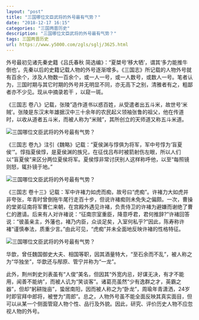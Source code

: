 ```yaml
---
layout: "post"
title: "三国哪位文臣武将的外号最有气势？"
date: "2018-12-17 16:15"
categories: "三国两晋历史"
description: "三国哪位文臣武将的外号最有气势？"
tags: 三国两晋历史
url: https://www.y5000.com/zgls/sglj/3625.html
---
```






外号最初见诸先秦史籍《吕氏春秋
简选编》：“夏桀号‘移大牺’，谓其‘多力能推牛倒也’。先秦以后的史籍记载人物的外号逐渐增多。《三国志》所记载的人物外号就有百余个，涉及人物数一百余个，或一人一号，或一人数号，或数人一号。笔者认为，三国时期与其它时期的外号并无明显不同，亦无高下之别，清雅者有之，粗鄙者亦不少见。现从中摘录若干
，以窥一斑。

《三国志
卷八》记载，张陵”造作道书以惑百姓，从受遣者出五斗米，故世号‘米贼’。张陵是东汉末年雄据汉中三十余年的农民起义领袖张鲁的祖父，他在传道时，以收从道者五斗米，而被人称为“米贼”，其所创立的天师道又称五斗米道。

![三国哪位文臣武将的外号最有气势？](/uploads/allimg/161021/6-161021094K92M.JPG)

《三国志
卷九》注引《魏略》记载：“夏侯渊与惇俱为将军，军中号惇为‘盲夏侯’”。惇指夏侯惇，是夏侯渊的族兄，在征伐吕布时被箭射伤左眼，所以人们以“盲夏侯”来区分两位夏侯将军。夏侯惇非常讨厌别人这样称呼他，以至“每照镜则怒，辄扑镜于地。”

![三国哪位文臣武将的外号最有气势？](/uploads/allimg/161021/6-161021094ZQT.JPG)

《三国志
卷十三》记载：军中许褚力如虎而痴，故号曰“虎痴”。许褚力大如虎并非夸张，年青时曾倒拖牛尾行走百十步，但说许褚痴则未免失之偏颇。一次，曹操的堂弟征南将军曹仁来朝，在宫殿外遇见许褚，负责侍卫的许褚为避嫌而谢绝了曹仁的邀请。后来有人对许褚说：“征南宗室重臣，降意呼君，君何推辞?”许褚回答说：“彼虽亲主，外藩也，褚乃内臣，众谈足矣，入室何私乎?”因此，陈寿称许褚“谨慎奉法，质重少言。”由此可见，“虎痴”并未全面地反映许褚的性格特征。

![三国哪位文臣武将的外号最有气势？](/uploads/allimg/161021/6-161021095055940.JPG)

华歆，曾任魏国御史大夫、相国等职，因其酒量特大，“至石余而不乱”，被人称之为“华独坐”，华歆还与邴原、管宁并称为“一龙”。

此外，荆州刺史刘表虽有“人俊”美名，但因其“外宽内忌，好谋无决，有才不能用，闻善不能纳”，而被人讥为“笑谈客”。诸葛亮虽然“少有逸群之才，英霸之器”，但却“躬耕陇亩”，蛰居南阳，因而被人称之为“卧龙”，周瑜年青潇洒，24岁时即官拜中郎将，被誉为“周郎”。总之，人物外号虽不能全面反映其真实面目，但可以从某一个侧面管窥人物个性、品行及外貌。因此，研究、评价历史人物不应忽视人物的外号。
